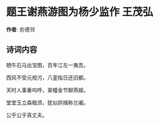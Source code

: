 # 题王谢燕游图为杨少监作 王茂弘

**作者**: 俞德邻

## 诗词内容

牺牛石马出宝图，百年江左一夷吾。

西风不受元规污，八銮指日还旧都。

天时人事重呜呼，翠幢金节聊燕娱。

堂堂玉立森戟须，犹似拱揖称兰阇。

公乎公乎真丈夫。


